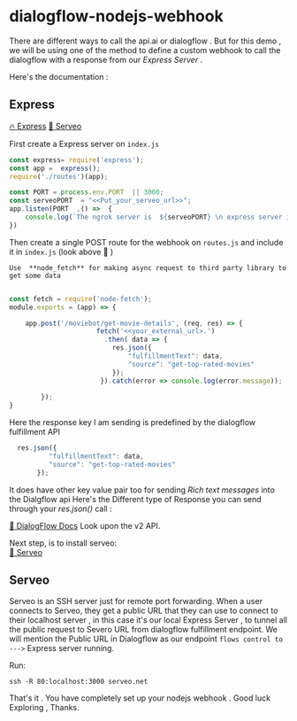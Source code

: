 # dialogflow-nodejs-webhook
There are different ways  to call the api.ai or dialogflow . But for this demo , we will be using one of the method  to define  a custom webhook to call the dialogflow with a response from our _Express Server_ .

Here's the documentation :
## Express
[🔥 Express](https://expressjs.com)
[:rocket: Serveo](https://serveo.net/)

First create a Express server on ```index.js```

```javascript
const express= require('express');
const app =  express();
require('./routes')(app);

const PORT = process.env.PORT  || 3000;
const serveoPORT  = "<<Put_your_serveo_url>>";
app.listen(PORT  ,() =>  {
    console.log(`The ngrok server is  ${serveoPORT} \n express server is listening on ${PORT}`)
})

```
Then create a single POST route for the webhook on ```routes.js``` and include it in ```index.js``` (look above :metal: )

```Use  **node_fetch** for making async request to third party library to get some data```
```javascript

const fetch = require('node-fetch');
module.exports = (app) => {

    app.post('/moviebot/get-movie-details', (req, res) => {
                      fetch('<<your_external_url>.')
                        .then( data => {
                          res.json({
                              "fulfillmentText": data,
                              "source": "get-top-rated-movies"
                          });
                       }).catch(error => console.log(error.message));
                
        });
}

```
Here the response key  I am sending is predefined by the dialogflow fulfillment API
```javascript
  res.json({
          "fulfillmentText": data,
          "source": "get-top-rated-movies"
       });
  ```
 It does have other key value pair too for sending *Rich text messages* into the Dialgflow api 
 Here's the Different type of Response you can send through your *res.json()*  call : 
 
 [:rocket: DialogFlow Docs](https://dialogflow.com/docs/fulfillment/how-it-works)  Look upon the v2 API.
 
 
 
 Next step, is to install serveo:  
 [:tada: Serveo ](https://serveo.net/) 
 
 ## Serveo
 Serveo is an SSH server just for remote port forwarding. When a user connects to Serveo, they get a public URL that they can use to connect to their localhost server , in this case it's our local Express Server , to tunnel all the public request to Severo URL from dialogflow fulfillment endpoint.
 We will mention the Public URL in Dialogflow as our endpoint ```flows control to --->``` Express server running.
 
 Run: 
 
 ```ssh -R 80:localhost:3000 serveo.net```
 
 That's it . 
 You have completely set up your nodejs  webhook .
 Good luck Exploring , 
 Thanks.
 

